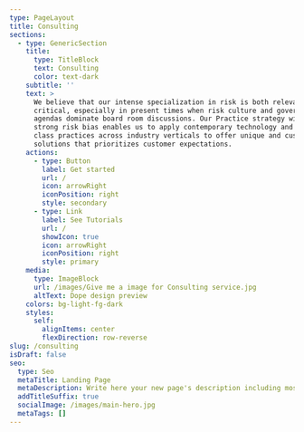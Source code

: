 ```yaml
---
type: PageLayout
title: Consulting
sections:
  - type: GenericSection
    title:
      type: TitleBlock
      text: Consulting
      color: text-dark
    subtitle: ''
    text: >
      We believe that our intense specialization in risk is both relevant and
      critical, especially in present times when risk culture and governance
      agendas dominate board room discussions. Our Practice strategy with a
      strong risk bias enables us to apply contemporary technology and best in
      class practices across industry verticals to offer unique and customized
      solutions that prioritizes customer expectations.
    actions:
      - type: Button
        label: Get started
        url: /
        icon: arrowRight
        iconPosition: right
        style: secondary
      - type: Link
        label: See Tutorials
        url: /
        showIcon: true
        icon: arrowRight
        iconPosition: right
        style: primary
    media:
      type: ImageBlock
      url: /images/Give me a image for Consulting service.jpg
      altText: Dope design preview
    colors: bg-light-fg-dark
    styles:
      self:
        alignItems: center
        flexDirection: row-reverse
slug: /consulting
isDraft: false
seo:
  type: Seo
  metaTitle: Landing Page
  metaDescription: Write here your new page's description including most relevant keywords.
  addTitleSuffix: true
  socialImage: /images/main-hero.jpg
  metaTags: []
---
```

